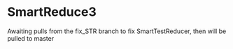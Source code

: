 # SmartReduce3

Awaiting pulls from the fix_STR branch to fix SmartTestReducer, then will be pulled to master


